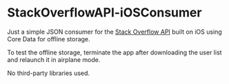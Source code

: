 # StackOverflowAPI-iOSConsumer

Just a simple JSON consumer for the [Stack Overflow API](https://api.stackexchange.com/docs) built on iOS using Core Data for offline storage.

To test the offline storage, terminate the app after downloading the user list and relaunch it in airplane mode.

No third-party libraries used.
